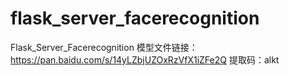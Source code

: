 # flask_server_facerecognition
Flask_Server_Facerecognition
模型文件链接：https://pan.baidu.com/s/14yLZbjUZOxRzVfX1iZFe2Q 
提取码：alkt 
